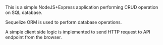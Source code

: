 This is a simple NodeJS+Express application performing CRUD operation on SQL database.


Sequelize ORM is used to perform database operations.



A simple client side logic is implemented to send HTTP request to API endpoint from the browser.


